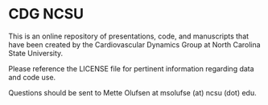 # CDG NCSU
This is an online repository of presentations, code, and manuscripts that have been created by the Cardiovascular Dynamics Group at North Carolina State University.


Please reference the LICENSE file for pertinent information regarding data and code use.

Questions should be sent to Mette Olufsen at msolufse (at) ncsu (dot) edu.
